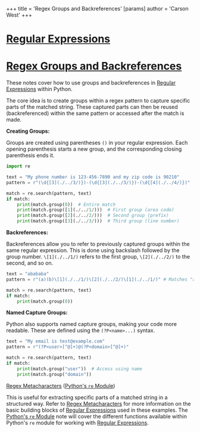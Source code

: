 +++
 title = 'Regex Groups and Backreferences'
[params]
	author = 'Carson West'
+++
# [Regular Expressions](./../regular-expressions/)
# [Regex Groups and Backreferences](./../regex-groups-and-backreferences/) 
These notes cover how to use groups and backreferences in [Regular Expressions](./../regular-expressions/) within Python.

The core idea is to create groups within a regex pattern to capture specific parts of the matched string.  These captured parts can then be reused (backreferenced) within the same pattern or accessed after the match is made.

**Creating Groups:**

Groups are created using parentheses `()` in your regular expression.  Each opening parenthesis starts a new group, and the corresponding closing parenthesis ends it.

```python
import re

text = "My phone number is 123-456-7890 and my zip code is 90210"
pattern = r"(\d{[3](./../3/)})-(\d{[3](./../3/)})-(\d{[4](./../4/)})"  # Three groups: area code, prefix, line number

match = re.search(pattern, text)
if match:
    print(match.group(0))  # Entire match
    print(match.group([1](./../1/)))  # First group (area code)
    print(match.group([2](./../2/)))  # Second group (prefix)
    print(match.group([3](./../3/)))  # Third group (line number)
```

**Backreferences:**

Backreferences allow you to refer to previously captured groups within the same regular expression. This is done using backslash followed by the group number. `\[1](./../1/)` refers to the first group, `\[2](./../2/)` to the second, and so on.

```python
text = "abababa"
pattern = r"(a)(b)\[1](./../1/)\[2](./../2/)\[1](./../1/)" # Matches "abababa"  \[1](./../1/) refers to (a), \[2](./../2/) refers to (b)

match = re.search(pattern, text)
if match:
    print(match.group(0))
```

**Named Capture Groups:**

Python also supports named capture groups, making your code more readable. These are defined using the `(?P<name>...)` syntax.

```python
text = "My email is test@example.com"
pattern = r"(?P<user>[^@]+)@(?P<domain>[^@]+)"

match = re.search(pattern, text)
if match:
    print(match.group("user"))  # Access using name
    print(match.group("domain"))
```


[Regex Metacharacters](./../regex-metacharacters/)  ([Python's `re` Module](./../pythons-`re`-module/))


This is useful for extracting specific parts of a matched string in a structured way.  Refer to [Regex Metacharacters](./../regex-metacharacters/) for more information on the basic building blocks of [Regular Expressions](./../regular-expressions/) used in these examples.  The [Python's `re` Module](./../pythons-`re`-module/) note will cover the different functions available within Python's `re` module for working with [Regular Expressions](./../regular-expressions/).
